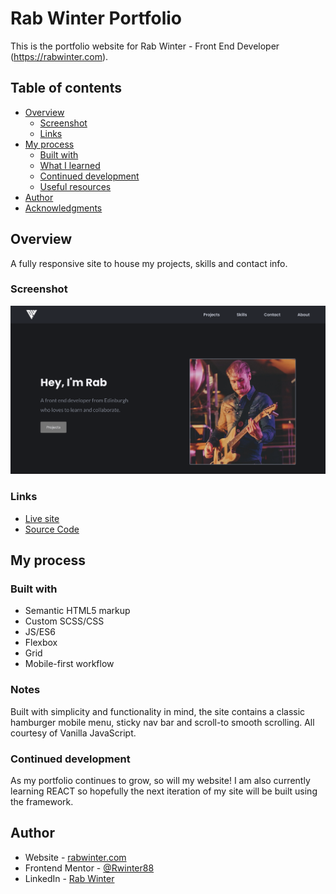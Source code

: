 # Rab Winter Portfolio

This is the portfolio website for Rab Winter - Front End Developer (https://rabwinter.com).

## Table of contents

- [Overview](#overview)
  - [Screenshot](#screenshot)
  - [Links](#links)
- [My process](#my-process)
  - [Built with](#built-with)
  - [What I learned](#what-i-learned)
  - [Continued development](#continued-development)
  - [Useful resources](#useful-resources)
- [Author](#author)
- [Acknowledgments](#acknowledgments)

## Overview
A fully responsive site to house my projects, skills and contact info.

### Screenshot

![](assets/site-thumbnail.png)


### Links

- [Live site](https://rabwinter.com)
- [Source Code](https://github.com/RabWinter/portfolio-main)

## My process

### Built with

- Semantic HTML5 markup
- Custom SCSS/CSS
- JS/ES6
- Flexbox
- Grid
- Mobile-first workflow

### Notes
Built with simplicity and functionality in mind, the site contains a classic hamburger mobile menu, sticky nav bar and scroll-to smooth scrolling. All courtesy of Vanilla JavaScript.

### Continued development

As my portfolio continues to grow, so will my website! I am also currently learning REACT so hopefully the next iteration of my site will be built using the framework.

## Author

- Website - [rabwinter.com](https://rabwinter.com)
- Frontend Mentor - [@Rwinter88](https://www.frontendmentor.io/profile/Rwinter88)
- LinkedIn - [Rab Winter](https://www.linkedin.com/in/rab-winter-4498a977/)

